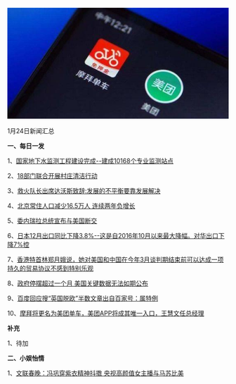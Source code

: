    ![01_01](.\01_24.jpg)

1月24日新闻汇总

**一、每日一发**

1、[国家地下水监测工程建设完成--建成10168个专业监测站点](http://paper.people.com.cn/rmrb/html/2019-01/24/nw.D110000renmrb_20190124_4-02.htm )

2、[18部门联合开展村庄清洁行动](http://paper.people.com.cn/rmrb/html/2019-01/24/nw.D110000renmrb_20190124_5-04.htm)

3、[救火队长出席达沃斯致辞:发展的不平衡要靠发展解决](https://news.163.com/19/0123/22/E6878N1L0001899N.html)

4、[北京常住人口减少16.5万人 连续两年负增长](https://news.163.com/19/0124/01/E68G28SM00018AOP.html)

5、[委内瑞拉总统宣布与美国断交](https://news.ifeng.com/c/7jiRJiKz0eu)

6、[日本12月出口同比下降3.8%--这是自2016年10月以来最大降幅。对华出口下降7%控](http://www.ftchinese.com/story/001081209)

7、[香港特首林郑月娥说，她对美国和中国在今年3月谈判期结束前可以达成一项持久的贸易协议不感到特别乐观](https://www.zaobao.com/finance/china/story20190124-926643)

8、[政府停摆超过一个月 美国关键数据无法如期公布](https://www.zaobao.com/finance/world/story20190124-926649)

9、[百度回应搜“英国脱欧”半数文章出自百家号：属特例](https://www.zaobao.com/realtime/china/story20190123-926496)

10、[摩拜将更名为美团单车，美团APP将成其唯一入口，王慧文任总经理](https://mbd.baidu.com/newspage/data/landingsuper?context=%7B%22nid%22%3A%22news_9908057705903187996%22%7D&n_type=0&p_from=1)



**补充**

1、待加



**二、小娱怡情**

1、[文联春晚：冯巩穿紫衣精神抖擞 央视高颜值女主播与马苏比美](http://tv.67.com/dsph/2019/01/23/936533.html)